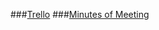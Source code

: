###[Trello](https://trello.com/b/VF3YwXjF/explorer)
###[Minutes of Meeting](https://docs.google.com/spreadsheets/d/1DHYzhWqGLNJECbcUiUn1u_oRJAIRk71RPNZGQB8fkCQ/edit#gid=1412700052)